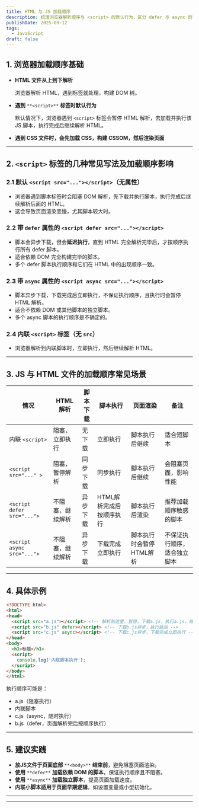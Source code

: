 ```yaml
---
title: HTML 与 JS 加载顺序
description: 梳理浏览器解析顺序与 <script> 的默认行为，区分 defer 与 async 的下载与执行时机及顺序，并给出不阻塞渲染的实践建议。
publishDate: 2025-09-12
tags:
  - JavaScript
draft: false
---
```

## 1. 浏览器加载顺序基础
- **HTML 文件从上到下解析**
    
    浏览器解析 HTML，遇到标签就处理，构建 DOM 树。
    
- **遇到** `**<script>**` **标签时默认行为**
    
    默认情况下，浏览器遇到 `<script>` 标签会暂停 HTML 解析，去加载并执行该 JS 脚本，执行完成后继续解析 HTML。
    
- **遇到 CSS 文件时，会先加载 CSS，构建 CSSOM，然后渲染页面**
---
## 2. `<script>` 标签的几种常见写法及加载顺序影响
### 2.1 默认 `<script src="..."></script>`（无属性）
- 浏览器遇到脚本标签时会阻塞 DOM 解析，先下载并执行脚本，执行完成后继续解析后面的 HTML。
- 这会导致页面渲染变慢，尤其脚本较大时。
### 2.2 带 `defer` 属性的 `<script defer src="..."></script>`
- 脚本会异步下载，但会**延迟执行**，直到 HTML 完全解析完毕后，才按顺序执行所有 defer 脚本。
- 适合依赖 DOM 完全构建完毕的脚本。
- 多个 defer 脚本执行顺序和它们在 HTML 中的出现顺序一致。
### 2.3 带 `async` 属性的 `<script async src="..."></script>`
- 脚本异步下载，下载完成后立即执行，不保证执行顺序，且执行时会暂停 HTML 解析。
- 适合不依赖 DOM 或其他脚本的独立脚本。
- 多个 async 脚本的执行顺序是不确定的。
### 2.4 内联 `<script>` 标签（无 `src`）
- 浏览器解析到内联脚本时，立即执行，然后继续解析 HTML。
---
## 3. JS 与 HTML 文件的加载顺序常见场景
|情况|HTML 解析|脚本下载|脚本执行|页面渲染|备注|
|---|---|---|---|---|---|
|内联 `<script>`|阻塞，立即执行|无下载|立即执行|脚本执行后继续|适合短脚本|
|`<script src="..." >`|阻塞，暂停解析|同步下载|同步执行|脚本执行后继续|会阻塞页面，影响性能|
|`<script defer src="...">`|不阻塞，继续解析|异步下载|HTML解析完成后按顺序执行|脚本执行后渲染|推荐加载顺序敏感的脚本|
|`<script async src="...">`|不阻塞，继续解析|异步下载|下载完成立即执行|脚本执行时会暂停HTML解析|不保证执行顺序，适合独立脚本|
---
## 4. 具体示例
```HTML
<!DOCTYPE html>
<html>
<head>
  <script src="a.js"></script> <!-- 解析到这里，暂停，下载a.js，执行a.js，继续 -->
  <script src="b.js" defer></script> <!-- 下载b.js异步，执行延后 -->
  <script src="c.js" async></script> <!-- 下载c.js异步，下载完成立即执行 -->
</head>
<body>
  <h1>标题</h1>
  <script>
    console.log('内联脚本执行');
  </script>
</body>
</html>
```
执行顺序可能是：
- a.js（阻塞执行）
- 内联脚本
- c.js（async，随时执行）
- b.js（defer，页面解析完后按顺序执行）
---
## 5. 建议实践
- **放JS文件于页面底部** `**<body>**` **结束前**，避免阻塞页面渲染。
- **使用** `**defer**` **加载依赖 DOM 的脚本**，保证执行顺序且不阻塞。
- **使用** `**async**` **加载独立脚本**，提高页面加载速度。
- **内联小脚本适用于页面早期逻辑**，如设置变量或小型初始化。
---
---
